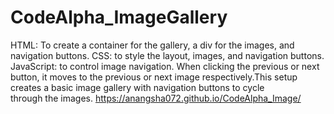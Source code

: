 # CodeAlpha_ImageGallery
HTML: To create a container for the gallery, a div for the images, and navigation buttons.
CSS: to style the layout, images, and navigation buttons.
JavaScript: to control image navigation. When clicking the previous or next button, it moves to the previous or next image respectively.This setup creates a basic image gallery with navigation buttons to cycle through the images.
https://anangsha072.github.io/CodeAlpha_Image/
